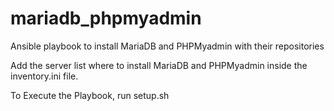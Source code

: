 # mariadb_phpmyadmin
Ansible playbook to install MariaDB and PHPMyadmin with their repositories

Add the server list where to install MariaDB and PHPMyadmin inside the inventory.ini file.

To Execute the Playbook, run setup.sh
